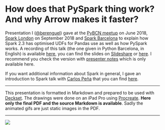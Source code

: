 # How does that PySpark thing work? And why Arrow makes it faster?

Presentation I ([@berenguel](https://twitter.com/berenguel)) gave at the [PyBCN
meetup](https://www.meetup.com/python-185/) on June 2018, [Spark
London](https://www.meetup.com/Spark-London/) on September 2018 and [Spark Barcelona](https://www.meetup.com/Spark-Barcelona/) to explain how
Spark 2.3 has optimised UDFs for Pandas use as well as how PySpark works. A
recording of this talk (the one given in Python Barcelona, in English) is available
[here](https://www.youtube.com/watch?v=698441URsrc), you can find the slides on
[Slideshare](https://www.slideshare.net/rberenguel/speeding-up-pyspark-with-arrow)
or
[here](https://github.com/rberenguel/pyspark-arrow-pandas/raw/master/pyspark.pdf).
I recommend you check the version with [presenter
notes](https://github.com/rberenguel/pyspark-arrow-pandas/raw/master/pyspark-with-notes.pdf) which is only available here.

If you want additional information about Spark in general, I gave an
introduction to Spark talk with [Carlos Peña](http://twitter.com/crafty_coder)
that you can find [here](https://github.com/rberenguel/WelcomeToApacheSpark).

---

This presentation is formatted in Markdown and prepared to be used with
[Deckset](https://www.decksetapp.com/). The drawings were done on an iPad Pro
using [Procreate](https://procreate.art). **Here only the final PDF and the
source Markdown is available**. Sadly the animated gifs are just static images
in the PDF.

---

![](https://raw.githubusercontent.com/rberenguel/pyspark-arrow-pandas/master/Images/Presenting.jpg)
